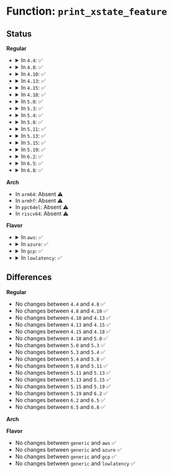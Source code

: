 # Function: <code>print_xstate_feature</code>

## Status
<b>Regular</b>
<ul>
<li>
<details>
<summary>In <code>4.4</code>: ✅</summary>

```c
void print_xstate_feature(u64 xstate_mask);
```

**Collision:** Unique Static

**Inline:** No

**Transformation:** False

**Instances:**

```
In arch/x86/kernel/fpu/xstate.c (ffffffff81f69b1c)
Location: arch/x86/kernel/fpu/xstate.c:228
Inline: False
Direct callers:
  - arch/x86/kernel/fpu/xstate.c:fpu__init_system_xstate
  - arch/x86/kernel/fpu/xstate.c:fpu__init_system_xstate
  - arch/x86/kernel/fpu/xstate.c:fpu__init_system_xstate
  - arch/x86/kernel/fpu/xstate.c:fpu__init_system_xstate
  - arch/x86/kernel/fpu/xstate.c:fpu__init_system_xstate
  - arch/x86/kernel/fpu/xstate.c:fpu__init_system_xstate
  - arch/x86/kernel/fpu/xstate.c:fpu__init_system_xstate
  - arch/x86/kernel/fpu/xstate.c:fpu__init_system_xstate
```
**Symbols:**

```
ffffffff81f69b1c-ffffffff81f69b68: print_xstate_feature (STB_LOCAL)
```
</details>
</li>
<li>
<details>
<summary>In <code>4.8</code>: ✅</summary>

```c
void print_xstate_feature(u64 xstate_mask);
```

**Collision:** Unique Static

**Inline:** No

**Transformation:** False

**Instances:**

```
In arch/x86/kernel/fpu/xstate.c (ffffffff81f91b7a)
Location: arch/x86/kernel/fpu/xstate.c:293
Inline: False
Direct callers:
  - arch/x86/kernel/fpu/xstate.c:fpu__init_system_xstate
  - arch/x86/kernel/fpu/xstate.c:fpu__init_system_xstate
  - arch/x86/kernel/fpu/xstate.c:fpu__init_system_xstate
  - arch/x86/kernel/fpu/xstate.c:fpu__init_system_xstate
  - arch/x86/kernel/fpu/xstate.c:fpu__init_system_xstate
  - arch/x86/kernel/fpu/xstate.c:fpu__init_system_xstate
  - arch/x86/kernel/fpu/xstate.c:fpu__init_system_xstate
  - arch/x86/kernel/fpu/xstate.c:fpu__init_system_xstate
  - arch/x86/kernel/fpu/xstate.c:fpu__init_system_xstate
```
**Symbols:**

```
ffffffff81f91b7a-ffffffff81f91bc6: print_xstate_feature (STB_LOCAL)
```
</details>
</li>
<li>
<details>
<summary>In <code>4.10</code>: ✅</summary>

```c
void print_xstate_feature(u64 xstate_mask);
```

**Collision:** Unique Static

**Inline:** No

**Transformation:** False

**Instances:**

```
In arch/x86/kernel/fpu/xstate.c (ffffffff81fcce2a)
Location: arch/x86/kernel/fpu/xstate.c:298
Inline: False
Direct callers:
  - arch/x86/kernel/fpu/xstate.c:fpu__init_system_xstate
  - arch/x86/kernel/fpu/xstate.c:fpu__init_system_xstate
  - arch/x86/kernel/fpu/xstate.c:fpu__init_system_xstate
  - arch/x86/kernel/fpu/xstate.c:fpu__init_system_xstate
  - arch/x86/kernel/fpu/xstate.c:fpu__init_system_xstate
  - arch/x86/kernel/fpu/xstate.c:fpu__init_system_xstate
  - arch/x86/kernel/fpu/xstate.c:fpu__init_system_xstate
  - arch/x86/kernel/fpu/xstate.c:fpu__init_system_xstate
  - arch/x86/kernel/fpu/xstate.c:fpu__init_system_xstate
```
**Symbols:**

```
ffffffff81fcce2a-ffffffff81fcce76: print_xstate_feature (STB_LOCAL)
```
</details>
</li>
<li>
<details>
<summary>In <code>4.13</code>: ✅</summary>

```c
void print_xstate_feature(u64 xstate_mask);
```

**Collision:** Unique Static

**Inline:** No

**Transformation:** False

**Instances:**

```
In arch/x86/kernel/fpu/xstate.c (ffffffff820ad5d9)
Location: arch/x86/kernel/fpu/xstate.c:299
Inline: False
Direct callers:
  - arch/x86/kernel/fpu/xstate.c:fpu__init_system_xstate
  - arch/x86/kernel/fpu/xstate.c:fpu__init_system_xstate
  - arch/x86/kernel/fpu/xstate.c:fpu__init_system_xstate
  - arch/x86/kernel/fpu/xstate.c:fpu__init_system_xstate
  - arch/x86/kernel/fpu/xstate.c:fpu__init_system_xstate
  - arch/x86/kernel/fpu/xstate.c:fpu__init_system_xstate
  - arch/x86/kernel/fpu/xstate.c:fpu__init_system_xstate
  - arch/x86/kernel/fpu/xstate.c:fpu__init_system_xstate
  - arch/x86/kernel/fpu/xstate.c:fpu__init_system_xstate
```
**Symbols:**

```
ffffffff820ad5d9-ffffffff820ad62b: print_xstate_feature (STB_LOCAL)
```
</details>
</li>
<li>
<details>
<summary>In <code>4.15</code>: ✅</summary>

```c
void print_xstate_feature(u64 xstate_mask);
```

**Collision:** Unique Static

**Inline:** No

**Transformation:** False

**Instances:**

```
In arch/x86/kernel/fpu/xstate.c (ffffffff826b3e35)
Location: arch/x86/kernel/fpu/xstate.c:293
Inline: False
Direct callers:
  - arch/x86/kernel/fpu/xstate.c:fpu__init_system_xstate
  - arch/x86/kernel/fpu/xstate.c:fpu__init_system_xstate
  - arch/x86/kernel/fpu/xstate.c:fpu__init_system_xstate
  - arch/x86/kernel/fpu/xstate.c:fpu__init_system_xstate
  - arch/x86/kernel/fpu/xstate.c:fpu__init_system_xstate
  - arch/x86/kernel/fpu/xstate.c:fpu__init_system_xstate
  - arch/x86/kernel/fpu/xstate.c:fpu__init_system_xstate
  - arch/x86/kernel/fpu/xstate.c:fpu__init_system_xstate
  - arch/x86/kernel/fpu/xstate.c:fpu__init_system_xstate
```
**Symbols:**

```
ffffffff826b3e35-ffffffff826b3e86: print_xstate_feature (STB_LOCAL)
```
</details>
</li>
<li>
<details>
<summary>In <code>4.18</code>: ✅</summary>

```c
void print_xstate_feature(u64 xstate_mask);
```

**Collision:** Unique Static

**Inline:** No

**Transformation:** False

**Instances:**

```
In arch/x86/kernel/fpu/xstate.c (ffffffff826dd60b)
Location: arch/x86/kernel/fpu/xstate.c:293
Inline: False
Direct callers:
  - arch/x86/kernel/fpu/xstate.c:fpu__init_system_xstate
  - arch/x86/kernel/fpu/xstate.c:fpu__init_system_xstate
  - arch/x86/kernel/fpu/xstate.c:fpu__init_system_xstate
  - arch/x86/kernel/fpu/xstate.c:fpu__init_system_xstate
  - arch/x86/kernel/fpu/xstate.c:fpu__init_system_xstate
  - arch/x86/kernel/fpu/xstate.c:fpu__init_system_xstate
  - arch/x86/kernel/fpu/xstate.c:fpu__init_system_xstate
  - arch/x86/kernel/fpu/xstate.c:fpu__init_system_xstate
  - arch/x86/kernel/fpu/xstate.c:fpu__init_system_xstate
```
**Symbols:**

```
ffffffff826dd60b-ffffffff826dd65c: print_xstate_feature (STB_LOCAL)
```
</details>
</li>
<li>
<details>
<summary>In <code>5.0</code>: ✅</summary>

```c
void print_xstate_feature(u64 xstate_mask);
```

**Collision:** Unique Static

**Inline:** No

**Transformation:** False

**Instances:**

```
In arch/x86/kernel/fpu/xstate.c (ffffffff82893a53)
Location: arch/x86/kernel/fpu/xstate.c:293
Inline: False
Direct callers:
  - arch/x86/kernel/fpu/xstate.c:fpu__init_system_xstate
  - arch/x86/kernel/fpu/xstate.c:fpu__init_system_xstate
  - arch/x86/kernel/fpu/xstate.c:fpu__init_system_xstate
  - arch/x86/kernel/fpu/xstate.c:fpu__init_system_xstate
  - arch/x86/kernel/fpu/xstate.c:fpu__init_system_xstate
  - arch/x86/kernel/fpu/xstate.c:fpu__init_system_xstate
  - arch/x86/kernel/fpu/xstate.c:fpu__init_system_xstate
  - arch/x86/kernel/fpu/xstate.c:fpu__init_system_xstate
  - arch/x86/kernel/fpu/xstate.c:fpu__init_system_xstate
```
**Symbols:**

```
ffffffff82893a53-ffffffff82893aa4: print_xstate_feature (STB_LOCAL)
```
</details>
</li>
<li>
<details>
<summary>In <code>5.3</code>: ✅</summary>

```c
void print_xstate_feature(u64 xstate_mask);
```

**Collision:** Unique Static

**Inline:** No

**Transformation:** False

**Instances:**

```
In arch/x86/kernel/fpu/xstate.c (ffffffff828ab066)
Location: arch/x86/kernel/fpu/xstate.c:287
Inline: False
Direct callers:
  - arch/x86/kernel/fpu/xstate.c:setup_init_fpu_buf
  - arch/x86/kernel/fpu/xstate.c:setup_init_fpu_buf
  - arch/x86/kernel/fpu/xstate.c:setup_init_fpu_buf
  - arch/x86/kernel/fpu/xstate.c:setup_init_fpu_buf
  - arch/x86/kernel/fpu/xstate.c:setup_init_fpu_buf
  - arch/x86/kernel/fpu/xstate.c:setup_init_fpu_buf
  - arch/x86/kernel/fpu/xstate.c:setup_init_fpu_buf
  - arch/x86/kernel/fpu/xstate.c:setup_init_fpu_buf
  - arch/x86/kernel/fpu/xstate.c:setup_init_fpu_buf
```
**Symbols:**

```
ffffffff828ab066-ffffffff828ab0b8: print_xstate_feature (STB_LOCAL)
```
</details>
</li>
<li>
<details>
<summary>In <code>5.4</code>: ✅</summary>

```c
void print_xstate_feature(u64 xstate_mask);
```

**Collision:** Unique Static

**Inline:** No

**Transformation:** False

**Instances:**

```
In arch/x86/kernel/fpu/xstate.c (ffffffff828ae0d6)
Location: arch/x86/kernel/fpu/xstate.c:287
Inline: False
Direct callers:
  - arch/x86/kernel/fpu/xstate.c:fpu__init_system_xstate
  - arch/x86/kernel/fpu/xstate.c:fpu__init_system_xstate
  - arch/x86/kernel/fpu/xstate.c:fpu__init_system_xstate
  - arch/x86/kernel/fpu/xstate.c:fpu__init_system_xstate
  - arch/x86/kernel/fpu/xstate.c:fpu__init_system_xstate
  - arch/x86/kernel/fpu/xstate.c:fpu__init_system_xstate
  - arch/x86/kernel/fpu/xstate.c:fpu__init_system_xstate
  - arch/x86/kernel/fpu/xstate.c:fpu__init_system_xstate
  - arch/x86/kernel/fpu/xstate.c:fpu__init_system_xstate
```
**Symbols:**

```
ffffffff828ae0d6-ffffffff828ae128: print_xstate_feature (STB_LOCAL)
```
</details>
</li>
<li>
<details>
<summary>In <code>5.8</code>: ✅</summary>

```c
void print_xstate_feature(u64 xstate_mask);
```

**Collision:** Unique Static

**Inline:** No

**Transformation:** False

**Instances:**

```
In arch/x86/kernel/fpu/xstate.c (ffffffff82cd3248)
Location: arch/x86/kernel/fpu/xstate.c:297
Inline: False
Direct callers:
  - arch/x86/kernel/fpu/xstate.c:setup_init_fpu_buf
  - arch/x86/kernel/fpu/xstate.c:setup_init_fpu_buf
  - arch/x86/kernel/fpu/xstate.c:setup_init_fpu_buf
  - arch/x86/kernel/fpu/xstate.c:setup_init_fpu_buf
  - arch/x86/kernel/fpu/xstate.c:setup_init_fpu_buf
  - arch/x86/kernel/fpu/xstate.c:setup_init_fpu_buf
  - arch/x86/kernel/fpu/xstate.c:setup_init_fpu_buf
  - arch/x86/kernel/fpu/xstate.c:setup_init_fpu_buf
  - arch/x86/kernel/fpu/xstate.c:setup_init_fpu_buf
```
**Symbols:**

```
ffffffff82cd3248-ffffffff82cd32a3: print_xstate_feature (STB_LOCAL)
```
</details>
</li>
<li>
<details>
<summary>In <code>5.11</code>: ✅</summary>

```c
void print_xstate_feature(u64 xstate_mask);
```

**Collision:** Unique Static

**Inline:** No

**Transformation:** False

**Instances:**

```
In arch/x86/kernel/fpu/xstate.c (ffffffff82fbefaa)
Location: arch/x86/kernel/fpu/xstate.c:301
Inline: False
Direct callers:
  - arch/x86/kernel/fpu/xstate.c:setup_init_fpu_buf
  - arch/x86/kernel/fpu/xstate.c:setup_init_fpu_buf
  - arch/x86/kernel/fpu/xstate.c:setup_init_fpu_buf
  - arch/x86/kernel/fpu/xstate.c:setup_init_fpu_buf
  - arch/x86/kernel/fpu/xstate.c:setup_init_fpu_buf
  - arch/x86/kernel/fpu/xstate.c:setup_init_fpu_buf
  - arch/x86/kernel/fpu/xstate.c:setup_init_fpu_buf
  - arch/x86/kernel/fpu/xstate.c:setup_init_fpu_buf
  - arch/x86/kernel/fpu/xstate.c:setup_init_fpu_buf
  - arch/x86/kernel/fpu/xstate.c:setup_init_fpu_buf
```
**Symbols:**

```
ffffffff82fbefaa-ffffffff82fbf005: print_xstate_feature (STB_LOCAL)
```
</details>
</li>
<li>
<details>
<summary>In <code>5.13</code>: ✅</summary>

```c
void print_xstate_feature(u64 xstate_mask);
```

**Collision:** Unique Static

**Inline:** No

**Transformation:** False

**Instances:**

```
In arch/x86/kernel/fpu/xstate.c (ffffffff831c9608)
Location: arch/x86/kernel/fpu/xstate.c:301
Inline: False
Direct callers:
  - arch/x86/kernel/fpu/xstate.c:setup_init_fpu_buf
  - arch/x86/kernel/fpu/xstate.c:setup_init_fpu_buf
  - arch/x86/kernel/fpu/xstate.c:setup_init_fpu_buf
  - arch/x86/kernel/fpu/xstate.c:setup_init_fpu_buf
  - arch/x86/kernel/fpu/xstate.c:setup_init_fpu_buf
  - arch/x86/kernel/fpu/xstate.c:setup_init_fpu_buf
  - arch/x86/kernel/fpu/xstate.c:setup_init_fpu_buf
  - arch/x86/kernel/fpu/xstate.c:setup_init_fpu_buf
  - arch/x86/kernel/fpu/xstate.c:setup_init_fpu_buf
  - arch/x86/kernel/fpu/xstate.c:setup_init_fpu_buf
```
**Symbols:**

```
ffffffff831c9608-ffffffff831c9663: print_xstate_feature (STB_LOCAL)
```
</details>
</li>
<li>
<details>
<summary>In <code>5.15</code>: ✅</summary>

```c
void print_xstate_feature(u64 xstate_mask);
```

**Collision:** Unique Static

**Inline:** No

**Transformation:** False

**Instances:**

```
In arch/x86/kernel/fpu/xstate.c (ffffffff832aa8d5)
Location: arch/x86/kernel/fpu/xstate.c:216
Inline: False
Direct callers:
  - arch/x86/kernel/fpu/xstate.c:setup_init_fpu_buf
  - arch/x86/kernel/fpu/xstate.c:setup_init_fpu_buf
  - arch/x86/kernel/fpu/xstate.c:setup_init_fpu_buf
  - arch/x86/kernel/fpu/xstate.c:setup_init_fpu_buf
  - arch/x86/kernel/fpu/xstate.c:setup_init_fpu_buf
  - arch/x86/kernel/fpu/xstate.c:setup_init_fpu_buf
  - arch/x86/kernel/fpu/xstate.c:setup_init_fpu_buf
  - arch/x86/kernel/fpu/xstate.c:setup_init_fpu_buf
  - arch/x86/kernel/fpu/xstate.c:setup_init_fpu_buf
  - arch/x86/kernel/fpu/xstate.c:setup_init_fpu_buf
```
**Symbols:**

```
ffffffff832aa8d5-ffffffff832aa930: print_xstate_feature (STB_LOCAL)
```
</details>
</li>
<li>
<details>
<summary>In <code>5.19</code>: ✅</summary>

```c
void print_xstate_feature(u64 xstate_mask);
```

**Collision:** Unique Static

**Inline:** No

**Transformation:** False

**Instances:**

```
In arch/x86/kernel/fpu/xstate.c (ffffffff8345a1fd)
Location: arch/x86/kernel/fpu/xstate.c:256
Inline: False
Direct callers:
  - arch/x86/kernel/fpu/xstate.c:fpu__init_system_xstate
  - arch/x86/kernel/fpu/xstate.c:fpu__init_system_xstate
  - arch/x86/kernel/fpu/xstate.c:fpu__init_system_xstate
  - arch/x86/kernel/fpu/xstate.c:fpu__init_system_xstate
  - arch/x86/kernel/fpu/xstate.c:fpu__init_system_xstate
  - arch/x86/kernel/fpu/xstate.c:fpu__init_system_xstate
  - arch/x86/kernel/fpu/xstate.c:fpu__init_system_xstate
  - arch/x86/kernel/fpu/xstate.c:fpu__init_system_xstate
  - arch/x86/kernel/fpu/xstate.c:fpu__init_system_xstate
  - arch/x86/kernel/fpu/xstate.c:fpu__init_system_xstate
  - arch/x86/kernel/fpu/xstate.c:fpu__init_system_xstate
  - arch/x86/kernel/fpu/xstate.c:fpu__init_system_xstate
```
**Symbols:**

```
ffffffff8345a1fd-ffffffff8345a268: print_xstate_feature (STB_LOCAL)
```
</details>
</li>
<li>
<details>
<summary>In <code>6.2</code>: ✅</summary>

```c
void print_xstate_feature(u64 xstate_mask);
```

**Collision:** Unique Static

**Inline:** No

**Transformation:** False

**Instances:**

```
In arch/x86/kernel/fpu/xstate.c (ffffffff83e79da0)
Location: arch/x86/kernel/fpu/xstate.c:256
Inline: False
Direct callers:
  - arch/x86/kernel/fpu/xstate.c:setup_init_fpu_buf
  - arch/x86/kernel/fpu/xstate.c:setup_init_fpu_buf
  - arch/x86/kernel/fpu/xstate.c:setup_init_fpu_buf
  - arch/x86/kernel/fpu/xstate.c:setup_init_fpu_buf
  - arch/x86/kernel/fpu/xstate.c:setup_init_fpu_buf
  - arch/x86/kernel/fpu/xstate.c:setup_init_fpu_buf
  - arch/x86/kernel/fpu/xstate.c:setup_init_fpu_buf
  - arch/x86/kernel/fpu/xstate.c:setup_init_fpu_buf
  - arch/x86/kernel/fpu/xstate.c:setup_init_fpu_buf
  - arch/x86/kernel/fpu/xstate.c:setup_init_fpu_buf
  - arch/x86/kernel/fpu/xstate.c:setup_init_fpu_buf
  - arch/x86/kernel/fpu/xstate.c:setup_init_fpu_buf
```
**Symbols:**

```
ffffffff83e79da0-ffffffff83e79e42: print_xstate_feature (STB_LOCAL)
```
</details>
</li>
<li>
<details>
<summary>In <code>6.5</code>: ✅</summary>

```c
void print_xstate_feature(u64 xstate_mask);
```

**Collision:** Unique Static

**Inline:** No

**Transformation:** False

**Instances:**

```
In arch/x86/kernel/fpu/xstate.c (ffffffff8369c4c0)
Location: arch/x86/kernel/fpu/xstate.c:256
Inline: False
Direct callers:
  - arch/x86/kernel/fpu/xstate.c:setup_init_fpu_buf
  - arch/x86/kernel/fpu/xstate.c:setup_init_fpu_buf
  - arch/x86/kernel/fpu/xstate.c:setup_init_fpu_buf
  - arch/x86/kernel/fpu/xstate.c:setup_init_fpu_buf
  - arch/x86/kernel/fpu/xstate.c:setup_init_fpu_buf
  - arch/x86/kernel/fpu/xstate.c:setup_init_fpu_buf
  - arch/x86/kernel/fpu/xstate.c:setup_init_fpu_buf
  - arch/x86/kernel/fpu/xstate.c:setup_init_fpu_buf
  - arch/x86/kernel/fpu/xstate.c:setup_init_fpu_buf
  - arch/x86/kernel/fpu/xstate.c:setup_init_fpu_buf
  - arch/x86/kernel/fpu/xstate.c:setup_init_fpu_buf
  - arch/x86/kernel/fpu/xstate.c:setup_init_fpu_buf
```
**Symbols:**

```
ffffffff8369c4c0-ffffffff8369c562: print_xstate_feature (STB_LOCAL)
```
</details>
</li>
<li>
<details>
<summary>In <code>6.8</code>: ✅</summary>

```c
void print_xstate_feature(u64 xstate_mask);
```

**Collision:** Unique Static

**Inline:** No

**Transformation:** False

**Instances:**

```
In arch/x86/kernel/fpu/xstate.c (ffffffff838cc1a0)
Location: arch/x86/kernel/fpu/xstate.c:257
Inline: False
Direct callers:
  - arch/x86/kernel/fpu/xstate.c:setup_init_fpu_buf
  - arch/x86/kernel/fpu/xstate.c:setup_init_fpu_buf
  - arch/x86/kernel/fpu/xstate.c:setup_init_fpu_buf
  - arch/x86/kernel/fpu/xstate.c:setup_init_fpu_buf
  - arch/x86/kernel/fpu/xstate.c:setup_init_fpu_buf
  - arch/x86/kernel/fpu/xstate.c:setup_init_fpu_buf
  - arch/x86/kernel/fpu/xstate.c:setup_init_fpu_buf
  - arch/x86/kernel/fpu/xstate.c:setup_init_fpu_buf
  - arch/x86/kernel/fpu/xstate.c:setup_init_fpu_buf
  - arch/x86/kernel/fpu/xstate.c:setup_init_fpu_buf
  - arch/x86/kernel/fpu/xstate.c:setup_init_fpu_buf
  - arch/x86/kernel/fpu/xstate.c:setup_init_fpu_buf
  - arch/x86/kernel/fpu/xstate.c:setup_init_fpu_buf
```
**Symbols:**

```
ffffffff838cc1a0-ffffffff838cc252: print_xstate_feature (STB_LOCAL)
```
</details>
</li>
</ul>
<b>Arch</b>
<ul>
<li>
In <code>arm64</code>: Absent ⚠️
</li>
<li>
In <code>armhf</code>: Absent ⚠️
</li>
<li>
In <code>ppc64el</code>: Absent ⚠️
</li>
<li>
In <code>riscv64</code>: Absent ⚠️
</li>
</ul>
<b>Flavor</b>
<ul>
<li>
<details>
<summary>In <code>aws</code>: ✅</summary>

```c
void print_xstate_feature(u64 xstate_mask);
```

**Collision:** Unique Static

**Inline:** No

**Transformation:** False

**Instances:**

```
In arch/x86/kernel/fpu/xstate.c (ffffffff8289c0f5)
Location: arch/x86/kernel/fpu/xstate.c:287
Inline: False
Direct callers:
  - arch/x86/kernel/fpu/xstate.c:fpu__init_system_xstate
  - arch/x86/kernel/fpu/xstate.c:fpu__init_system_xstate
  - arch/x86/kernel/fpu/xstate.c:fpu__init_system_xstate
  - arch/x86/kernel/fpu/xstate.c:fpu__init_system_xstate
  - arch/x86/kernel/fpu/xstate.c:fpu__init_system_xstate
  - arch/x86/kernel/fpu/xstate.c:fpu__init_system_xstate
  - arch/x86/kernel/fpu/xstate.c:fpu__init_system_xstate
  - arch/x86/kernel/fpu/xstate.c:fpu__init_system_xstate
  - arch/x86/kernel/fpu/xstate.c:fpu__init_system_xstate
```
**Symbols:**

```
ffffffff8289c0f5-ffffffff8289c147: print_xstate_feature (STB_LOCAL)
```
</details>
</li>
<li>
<details>
<summary>In <code>azure</code>: ✅</summary>

```c
void print_xstate_feature(u64 xstate_mask);
```

**Collision:** Unique Static

**Inline:** No

**Transformation:** False

**Instances:**

```
In arch/x86/kernel/fpu/xstate.c (ffffffff82894390)
Location: arch/x86/kernel/fpu/xstate.c:287
Inline: False
Direct callers:
  - arch/x86/kernel/fpu/xstate.c:fpu__init_system_xstate
  - arch/x86/kernel/fpu/xstate.c:fpu__init_system_xstate
  - arch/x86/kernel/fpu/xstate.c:fpu__init_system_xstate
  - arch/x86/kernel/fpu/xstate.c:fpu__init_system_xstate
  - arch/x86/kernel/fpu/xstate.c:fpu__init_system_xstate
  - arch/x86/kernel/fpu/xstate.c:fpu__init_system_xstate
  - arch/x86/kernel/fpu/xstate.c:fpu__init_system_xstate
  - arch/x86/kernel/fpu/xstate.c:fpu__init_system_xstate
  - arch/x86/kernel/fpu/xstate.c:fpu__init_system_xstate
```
**Symbols:**

```
ffffffff82894390-ffffffff828943e2: print_xstate_feature (STB_LOCAL)
```
</details>
</li>
<li>
<details>
<summary>In <code>gcp</code>: ✅</summary>

```c
void print_xstate_feature(u64 xstate_mask);
```

**Collision:** Unique Static

**Inline:** No

**Transformation:** False

**Instances:**

```
In arch/x86/kernel/fpu/xstate.c (ffffffff828af0b8)
Location: arch/x86/kernel/fpu/xstate.c:287
Inline: False
Direct callers:
  - arch/x86/kernel/fpu/xstate.c:fpu__init_system_xstate
  - arch/x86/kernel/fpu/xstate.c:fpu__init_system_xstate
  - arch/x86/kernel/fpu/xstate.c:fpu__init_system_xstate
  - arch/x86/kernel/fpu/xstate.c:fpu__init_system_xstate
  - arch/x86/kernel/fpu/xstate.c:fpu__init_system_xstate
  - arch/x86/kernel/fpu/xstate.c:fpu__init_system_xstate
  - arch/x86/kernel/fpu/xstate.c:fpu__init_system_xstate
  - arch/x86/kernel/fpu/xstate.c:fpu__init_system_xstate
  - arch/x86/kernel/fpu/xstate.c:fpu__init_system_xstate
```
**Symbols:**

```
ffffffff828af0b8-ffffffff828af10a: print_xstate_feature (STB_LOCAL)
```
</details>
</li>
<li>
<details>
<summary>In <code>lowlatency</code>: ✅</summary>

```c
void print_xstate_feature(u64 xstate_mask);
```

**Collision:** Unique Static

**Inline:** No

**Transformation:** False

**Instances:**

```
In arch/x86/kernel/fpu/xstate.c (ffffffff828af0e6)
Location: arch/x86/kernel/fpu/xstate.c:287
Inline: False
Direct callers:
  - arch/x86/kernel/fpu/xstate.c:fpu__init_system_xstate
  - arch/x86/kernel/fpu/xstate.c:fpu__init_system_xstate
  - arch/x86/kernel/fpu/xstate.c:fpu__init_system_xstate
  - arch/x86/kernel/fpu/xstate.c:fpu__init_system_xstate
  - arch/x86/kernel/fpu/xstate.c:fpu__init_system_xstate
  - arch/x86/kernel/fpu/xstate.c:fpu__init_system_xstate
  - arch/x86/kernel/fpu/xstate.c:fpu__init_system_xstate
  - arch/x86/kernel/fpu/xstate.c:fpu__init_system_xstate
  - arch/x86/kernel/fpu/xstate.c:fpu__init_system_xstate
```
**Symbols:**

```
ffffffff828af0e6-ffffffff828af138: print_xstate_feature (STB_LOCAL)
```
</details>
</li>
</ul>

## Differences
<b>Regular</b>
<ul>
<li>
No changes between <code>4.4</code> and <code>4.8</code> ✅
</li>
<li>
No changes between <code>4.8</code> and <code>4.10</code> ✅
</li>
<li>
No changes between <code>4.10</code> and <code>4.13</code> ✅
</li>
<li>
No changes between <code>4.13</code> and <code>4.15</code> ✅
</li>
<li>
No changes between <code>4.15</code> and <code>4.18</code> ✅
</li>
<li>
No changes between <code>4.18</code> and <code>5.0</code> ✅
</li>
<li>
No changes between <code>5.0</code> and <code>5.3</code> ✅
</li>
<li>
No changes between <code>5.3</code> and <code>5.4</code> ✅
</li>
<li>
No changes between <code>5.4</code> and <code>5.8</code> ✅
</li>
<li>
No changes between <code>5.8</code> and <code>5.11</code> ✅
</li>
<li>
No changes between <code>5.11</code> and <code>5.13</code> ✅
</li>
<li>
No changes between <code>5.13</code> and <code>5.15</code> ✅
</li>
<li>
No changes between <code>5.15</code> and <code>5.19</code> ✅
</li>
<li>
No changes between <code>5.19</code> and <code>6.2</code> ✅
</li>
<li>
No changes between <code>6.2</code> and <code>6.5</code> ✅
</li>
<li>
No changes between <code>6.5</code> and <code>6.8</code> ✅
</li>
</ul>
<b>Arch</b>
<ul>
</ul>
<b>Flavor</b>
<ul>
<li>
No changes between <code>generic</code> and <code>aws</code> ✅
</li>
<li>
No changes between <code>generic</code> and <code>azure</code> ✅
</li>
<li>
No changes between <code>generic</code> and <code>gcp</code> ✅
</li>
<li>
No changes between <code>generic</code> and <code>lowlatency</code> ✅
</li>
</ul>
